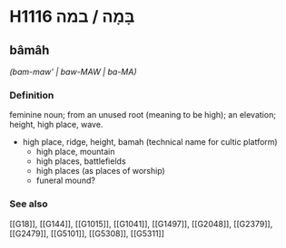 # H1116 בָּמָה / במה

## bâmâh

_(bam-maw' | baw-MAW | ba-MA)_

### Definition

feminine noun; from an unused root (meaning to be high); an elevation; height, high place, wave.

- high place, ridge, height, bamah (technical name for cultic platform)
    - high place, mountain
    - high places, battlefields
    - high places (as places of worship)
    - funeral mound?
### See also

[[G18]], [[G144]], [[G1015]], [[G1041]], [[G1497]], [[G2048]], [[G2379]], [[G2479]], [[G5101]], [[G5308]], [[G5311]]

